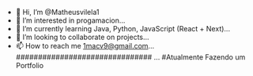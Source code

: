 - 👋 Hi, I’m @Matheusvilela1
- 👀 I’m interested in progamacion...
- 🌱 I’m currently learning Java, Python, JavaScript (React + Next)...
- 💞️ I’m looking to collaborate on projects...
- 📫 How to reach me 1macv9@gmail.com...
###############################
...
#Atualmente Fazendo um Portfolio
<!---
Matheusvilela1/Matheusvilela1 is a ✨ special ✨ repository because its `README.md` (this file) appears on your GitHub profile.
You can click the Preview link to take a look at your changes.
--->
